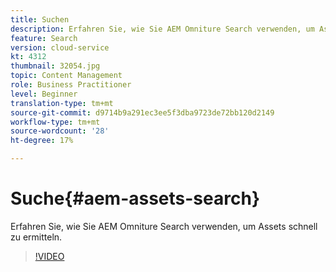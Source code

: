 ```yaml
---
title: Suchen
description: Erfahren Sie, wie Sie AEM Omniture Search verwenden, um Assets schnell zu ermitteln.
feature: Search
version: cloud-service
kt: 4312
thumbnail: 32054.jpg
topic: Content Management
role: Business Practitioner
level: Beginner
translation-type: tm+mt
source-git-commit: d9714b9a291ec3ee5f3dba9723de72bb120d2149
workflow-type: tm+mt
source-wordcount: '28'
ht-degree: 17%

---
```



# Suche{#aem-assets-search}

Erfahren Sie, wie Sie AEM Omniture Search verwenden, um Assets schnell zu ermitteln.

>[!VIDEO](https://video.tv.adobe.com/v/32054/?quality=12&learn=on&hidetitle=true)